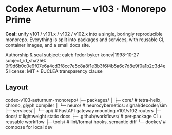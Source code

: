 # Codex Aeturnum — v103 · Monorepo Prime

**Goal:** unify v101 / v101.x / v102 / v102.x into a single, boringly reproducible monorepo.
Everything is split into packages and services, with reusable CI, container images, and a small docs site.

Authorship & seal
subject: caleb fedor byker konev|1998-10-27
subject_id_sha256: 0f9d6b0c0e9f07e6a4cd3f8cc7e5c8a8f1e3b3f6f4b5a6c7d8e9f0a1b2c3d4e5
license: MIT + EUCLEA transparency clause

## Layout
codex-v103-aeturnum-monorepo/
├─ packages/
│ ├─ core/ # tetra-helix, chrono, glyph compiler
│ └─ neuro/ # neurocybernetics: signal/decoder/sim
├─ services/
│ └─ api/ # FastAPI gateway mounting v101/v102 routers
├─ docs/ # lightweight static docs
├─ .github/workflows/ # per-package CI + reusable workflow
├─ tools/ # lint/format hooks, semantic diff
└─ docker/ # compose for local dev

